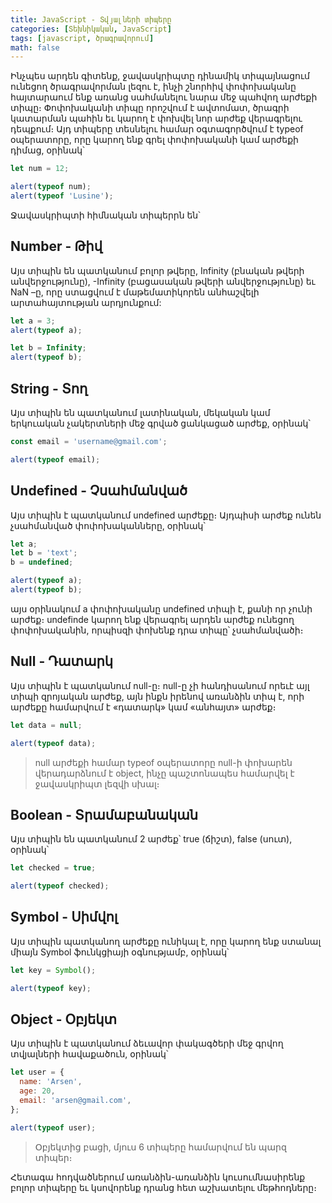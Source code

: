 ```yaml
---
title: JavaScript - Տվյալների տիպերը
categories: [Տեխնիկական, JavaScript]
tags: [javascript, ծրագրավորում]
math: false
---
```


Ինչպես արդեն գիտենք, ջավասկրիպտը դինամիկ տիպայնացում ունեցող ծրագրավորման լեզու է, ինչի շնորհիվ փոփոխականը հայտարաում ենք առանց սահմանելու նարա մեջ պահվող արժեքի տիպը։ Փոփոխականի տիպը որոշվում է ավտոմատ, ծրագրի կատարման պահին եւ կարող է փոխվել նոր արժեք վերագրելու դեպքում։ Այդ տիպերը տեսնելու համար օգտագործվում է typeof օպերատորը, որը կարող ենք գրել փոփոխականի կամ արժեքի դիմաց, օրինակ՝

```js
let num = 12;

alert(typeof num);
alert(typeof 'Lusine');
```

Ջավասկրիպտի հիմնական տիպերրն են՝

## Number - Թիվ

Այս տիպին են պատկանում բոլոր թվերը, Infinity (բնական թվերի անվերջությունը), -Infinity (բացասական թվերի անվերջությունը) եւ NaN –ը, որը ստացվում է մաթեմատիկորեն անհաշվելի արտահայտության արդյունքում:

```js
let a = 3;
alert(typeof a);

let b = Infinity;
alert(typeof b);
```

## String - Տող

Այս տիպին են պատկանում լատինական, մեկական կամ երկուական չակերտների մեջ գրված ցանկացած արժեք, օրինակ՝

```js
const email = 'username@gmail.com';

alert(typeof email);
```

## Undefined - Չսահմանված

Այս տիպին է պատկանում undefined արժեքը։ Այդպիսի արժեք ունեն չսահմանված փոփոխականները, օրինակ՝

```js
let a;
let b = 'text';
b = undefined;

alert(typeof a);
alert(typeof b);
```

այս օրինակում a փոփոխականը undefined տիպի է, քանի որ չունի արժեք։ undefinde կարող ենք վերագրել արդեն արժեք ունեցող փոփոխականին, որպիսզի փոխենք դրա տիպը՝ չսահմանվածի։

## Null - Դատարկ

Այս տիպին է պատկանում null-ը։ null-ը չի հանդիսանում որեւէ այլ տիպի զրոյական արժեք, այն ինքն իրենով առանձին տիպ է, որի արժեքը համարվում է «դատարկ» կամ «անհայտ» արժեք։

```js
let data = null;

alert(typeof data);
```

> null արժեքի համար typeof օպերատորը null-ի փոխարեն վերադարձնում է object, ինչը պաշտոնապես համարվել է ջավասկրիպտ լեզվի սխալ։

## Boolean - Տրամաբանական

Այս տիպին են պատկանում 2 արժեք՝ true (ճիշտ), false (սուտ), օրինակ՝

```js
let checked = true;

alert(typeof checked);
```

## Symbol - Սիմվոլ

Այս տիպին պատկանող արժեքը ունիկալ է, որը կարող ենք ստանալ միայն Symbol ֆունկցիայի օգնությամբ, օրինակ՝

```js
let key = Symbol();

alert(typeof key);
```

## Object - Օբյեկտ

Այս տիպին է պատկանում ձեւավոր փակագծերի մեջ գրվող տվյալների հավաքածուն, օրինակ՝

```js
let user = {
  name: 'Arsen',
  age: 20,
  email: 'arsen@gmail.com',
};

alert(typeof user);
```

> Օբյեկտից բացի, մյուս 6 տիպերը համարվում են պարզ տիպեր։

Հետագա հոդվածներում առանձին-առանձին կուսումնասիրենք բոլոր տիպերը եւ կսովորենք դրանց հետ աշխատելու մեթհոդները։
